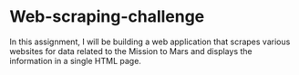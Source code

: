 # Web-scraping-challenge
In this assignment, I will be building a web application that scrapes various websites for data related to the Mission to Mars and displays the information in a single HTML page. 
